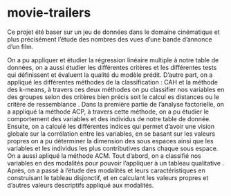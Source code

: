 # movie-trailers
Ce projet été baser sur un jeu de données dans le domaine cinématique et plus précisément l’étude des nombres des vues d’une bande d’annonce d’un film. 


On a pu appliquer et étudier la régression linéaire multiple à notre table de données, on a aussi étudier les différentes critères et les différentes tests
qui définissent et évaluent la qualité du modèle prédit. D’autre part, on a appliqué les différentes méthodes de la classification : CAH et la méthode des 
k-means, à travers ces deux méthodes on pu classifier nos variables en des groupes selon des critères bien précis soit le calcul es distances ou le critère de 
ressemblance . 
Dans la première partie de l’analyse factorielle, on a appliqué la méthode ACP, à travers cette méthode, on a pu étudier le comportement des
variables et des individus de notre table de donnée. Ensuite, on a calculé les différentes indices qui permet d’avoir une vision globale sur la corrélation entre les 
variables, en se basant sur les valeurs propres on a pu déterminer la dimension des sous espaces ainsi que les variables
et les individus les plus contributives dans chaque sous espace. On a aussi apliqué la méthode ACM. Tout d’abord, on a classifié nos variables
en des modalités pour pouvoir l’appliquer à un tableau qualitative . Après, on a passé à l’étude
des modalités et leurs caractéristiques en construisant le tableau disjonctif, et en calculant les
valeurs propres et d’autres valeurs descriptifs appliqué aux modalités. 
